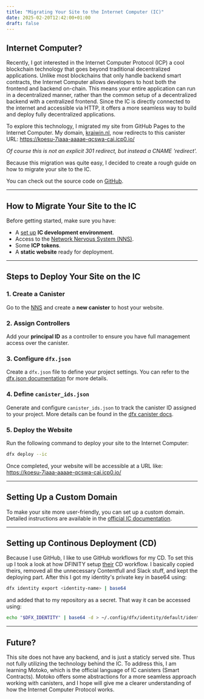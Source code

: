 ```yaml
---
title: "Migrating Your Site to the Internet Computer (IC)"
date: 2025-02-20T12:42:00+01:00
draft: false
---
```


## Internet Computer?
Recently, I got interested in the Internet Computer Protocol (ICP) a cool blockchain technology that goes beyond traditional decentralized applications. Unlike most blockchains that only handle backend smart contracts, the Internet Computer allows developers to host both the frontend and backend on-chain. This means your entire application can run in a decentralized manner, rather than the common setup of a decentralized backend with a centralized frontend. Since the IC is directly connected to the internet and accessible via HTTP, it offers a more seamless way to build and deploy fully decentralized applications.

To explore this technology, I migrated my site from GitHub Pages to the Internet Computer. My domain, <a href="https://kraiwin.nl/">kraiwin.nl</a>, now redirects to this canister URL:
<a href="https://koesu-7iaaa-aaaae-qcswa-cai.icp0.io/">
https://koesu-7iaaa-aaaae-qcswa-cai.icp0.io/
</a>

*Of course this is not an explicit 301 redirect, but instead a CNAME 'redirect'.*

Because this migration was quite easy, I decided to create a rough guide on how to migrate your site to the IC.

You can check out the source code on <a href="https://github.com/Kraiwin-Namsri/kraiwin.nl">GitHub</a>.

---
## How to Migrate Your Site to the IC

Before getting started, make sure you have:
- A [set up](https://internetcomputer.org/docs/current/developer-docs/getting-started/install) **IC development environment**.
- Access to the [Network Nervous System (NNS)](https://nns.ic0.app/).
- Some **ICP tokens**.
- A **static website** ready for deployment.

---
## Steps to Deploy Your Site on the IC
### 1. Create a Canister
Go to the [NNS](https://nns.ic0.app/) and create a **new canister** to host your website.

### 2. Assign Controllers
Add your **principal ID** as a controller to ensure you have full management access over the canister.

### 3. Configure `dfx.json`
Create a `dfx.json` file to define your project settings. You can refer to the [dfx.json documentation](https://internetcomputer.org/docs/current/developer-docs/developer-tools/cli-tools/dfx-json) for more details.

### 4. Define `canister_ids.json`
Generate and configure `canister_ids.json` to track the canister ID assigned to your project. More details can be found in the [dfx canister docs](https://internetcomputer.org/docs/current/developer-docs/developer-tools/cli-tools/cli-reference/dfx-canister).

### 5. Deploy the Website
Run the following command to deploy your site to the Internet Computer:
```sh
dfx deploy --ic
```
Once completed, your website will be accessible at a URL like:
<a href="https://koesu-7iaaa-aaaae-qcswa-cai.icp0.io/">
https://koesu-7iaaa-aaaae-qcswa-cai.icp0.io/
</a>

---
## Setting Up a Custom Domain
To make your site more user-friendly, you can set up a custom domain. Detailed instructions are available in the [official IC documentation](https://internetcomputer.org/docs/current/developer-docs/web-apps/custom-domains/using-custom-domains).

---
## Setting up Continous Deployment (CD)
Because I use GitHub, I like to use GitHub workflows for my CD.
To set this up I took a look at how DFINITY setup <a href="https://github.com/dfinity/portal/blob/master/.github/workflows/cd.yml">their</a> CD workflow. I basically copied theirs, removed all the unnecessary Contentfull and Slack stuff, and kept the deploying part.
After this I got my identity's private key in base64 using:
```sh
dfx identity export <identity-name> | base64
```
and added that to my repository as a secret. That way it can be accessed using:
```sh
echo "$DFX_IDENTITY" | base64 -d > ~/.config/dfx/identity/default/identity.pem
```

---
## Future?
This site does not have any backend, and is just a staticly served site. Thus not fully utilizing the technology behind the IC. To address this, I am learning Motoko, which is the official language of IC canisters (Smart Contracts). Motoko offers some abstractions for a more seamless approach working with canisters, and I hope will give me a clearer understanding of how the Internet Computer Protocol works.